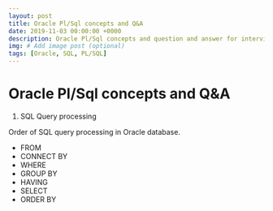 ```yaml
---
layout: post
title: Oracle Pl/Sql concepts and Q&A
date: 2019-11-03 00:00:00 +0000
description: Oracle Pl/Sql concepts and question and answer for interview preperation
img: # Add image post (optional)
tags: [Oracle, SQL, PL/SQL]
---
```

# Oracle Pl/Sql concepts and Q&A

1. SQL Query processing  
  
  Order of SQL query processing in Oracle database.
  
  * FROM 
  * CONNECT BY 
  * WHERE 
  * GROUP BY 
  * HAVING 
  * SELECT 
  * ORDER BY

